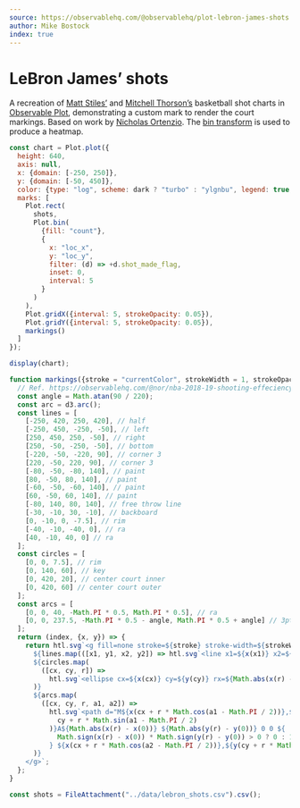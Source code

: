 ```yaml
---
source: https://observablehq.com/@observablehq/plot-lebron-james-shots
author: Mike Bostock
index: true
---
```


# LeBron James’ shots

A recreation of [Matt Stiles’](https://observablehq.com/d/d280cb30053f69a9) and [Mitchell Thorson’s](https://observablehq.com/d/db0a303ce8c90c89) basketball shot charts in [Observable Plot](https://observablehq.com/plot/), demonstrating a custom mark to render the court markings. Based on work by [Nicholas Ortenzio](https://observablehq.com/@nor/nba-2018-19-shooting-effeciency). The [bin transform](https://observablehq.com/plot/transforms/bin) is used to produce a heatmap.

```js echo
const chart = Plot.plot({
  height: 640,
  axis: null,
  x: {domain: [-250, 250]},
  y: {domain: [-50, 450]},
  color: {type: "log", scheme: dark ? "turbo" : "ylgnbu", legend: true, label: "Made shots"},
  marks: [
    Plot.rect(
      shots,
      Plot.bin(
        {fill: "count"},
        {
          x: "loc_x",
          y: "loc_y",
          filter: (d) => +d.shot_made_flag,
          inset: 0,
          interval: 5
        }
      )
    ),
    Plot.gridX({interval: 5, strokeOpacity: 0.05}),
    Plot.gridY({interval: 5, strokeOpacity: 0.05}),
    markings()
  ]
});

display(chart);
```

```js echo
function markings({stroke = "currentColor", strokeWidth = 1, strokeOpacity = 1} = {}) {
  // Ref. https://observablehq.com/@nor/nba-2018-19-shooting-effeciency
  const angle = Math.atan(90 / 220);
  const arc = d3.arc();
  const lines = [
    [-250, 420, 250, 420], // half
    [-250, 450, -250, -50], // left
    [250, 450, 250, -50], // right
    [250, -50, -250, -50], // bottom
    [-220, -50, -220, 90], // corner 3
    [220, -50, 220, 90], // corner 3
    [-80, -50, -80, 140], // paint
    [80, -50, 80, 140], // paint
    [-60, -50, -60, 140], // paint
    [60, -50, 60, 140], // paint
    [-80, 140, 80, 140], // free throw line
    [-30, -10, 30, -10], // backboard
    [0, -10, 0, -7.5], // rim
    [-40, -10, -40, 0], // ra
    [40, -10, 40, 0] // ra
  ];
  const circles = [
    [0, 0, 7.5], // rim
    [0, 140, 60], // key
    [0, 420, 20], // center court inner
    [0, 420, 60] // center court outer
  ];
  const arcs = [
    [0, 0, 40, -Math.PI * 0.5, Math.PI * 0.5], // ra
    [0, 0, 237.5, -Math.PI * 0.5 - angle, Math.PI * 0.5 + angle] // 3pt
  ];
  return (index, {x, y}) => {
    return htl.svg`<g fill=none stroke=${stroke} stroke-width=${strokeWidth} stroke-opacity=${strokeOpacity}>
      ${lines.map(([x1, y1, x2, y2]) => htl.svg`<line x1=${x(x1)} x2=${x(x2)} y1=${y(y1)} y2=${y(y2)}>`)}
      ${circles.map(
        ([cx, cy, r]) =>
          htl.svg`<ellipse cx=${x(cx)} cy=${y(cy)} rx=${Math.abs(x(r) - x(0))} ry=${Math.abs(y(r) - y(0))}>`
      )}
      ${arcs.map(
        ([cx, cy, r, a1, a2]) =>
          htl.svg`<path d="M${x(cx + r * Math.cos(a1 - Math.PI / 2))},${y(
            cy + r * Math.sin(a1 - Math.PI / 2)
          )}A${Math.abs(x(r) - x(0))} ${Math.abs(y(r) - y(0))} 0 0 ${
            Math.sign(x(r) - x(0)) * Math.sign(y(r) - y(0)) > 0 ? 0 : 1
          } ${x(cx + r * Math.cos(a2 - Math.PI / 2))},${y(cy + r * Math.sin(a2 - Math.PI / 2))}">`
      )}
    </g>`;
  };
}
```

```js echo
const shots = FileAttachment("../data/lebron_shots.csv").csv();
```
